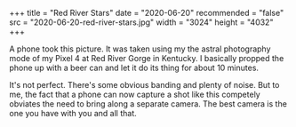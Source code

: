 +++
title = "Red River Stars"
date = "2020-06-20"
recommended = "false"
src = "2020-06-20-red-river-stars.jpg"
width = "3024"
height = "4032"
+++

A phone took this picture. It was taken using my the astral photography mode of my Pixel 4 at Red River Gorge in Kentucky. I basically propped the phone up with a beer can and let it do its thing for about 10 minutes.

It's not perfect. There's some obvious banding and plenty of noise. But to me, the fact that a phone can now capture a shot like this competely obviates the need to bring along a separate camera. The best camera is the one you have with you and all that.
